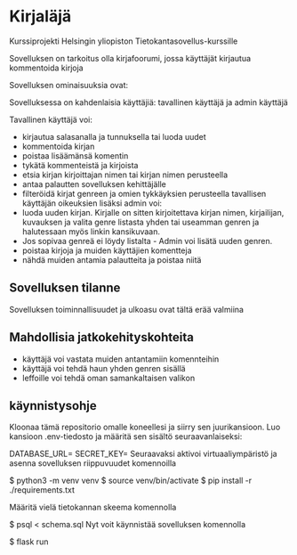  # Kirjaläjä 
Kurssiprojekti Helsingin yliopiston Tietokantasovellus-kurssille

Sovelluksen on tarkoitus olla kirjafoorumi, jossa käyttäjät kirjautua kommentoida kirjoja



Sovelluksen ominaisuuksia ovat:

  Sovelluksessa on kahdenlaisia käyttäjiä: tavallinen käyttäjä ja admin käyttäjä

Tavallinen käyttäjä voi:
  * kirjautua salasanalla ja tunnuksella tai luoda uudet
  * kommentoida kirjan
  * poistaa lisäämänsä komentin
  * tykätä kommenteistä ja kirjoista
  * etsia kirjan kirjoittajan nimen tai kirjan nimen perusteella
  * antaa palautten sovelluksen kehittäjälle
  * filteröidä kirjat genreen ja omien tykkäyksien perusteella
tavallisen käyttäjän oikeuksien lisäksi admin voi:
  * luoda uuden kirjan. Kirjalle on sitten kirjoitettava kirjan nimen, kirjailijan, kuvauksen ja valita genre listasta yhden tai useamman genren ja halutessaan myös linkin kansikuvaan.
  * Jos sopivaa genreä ei löydy listalta - Admin voi lisätä uuden genren. 
  * poistaa kirjoja ja muiden käyttäjien komentteja
  * nähdä muiden antamia palautteita ja poistaa niitä

## Sovelluksen tilanne



Sovelluksen toiminnallisuudet ja ulkoasu ovat tältä erää valmiina
 ## Mahdollisia jatkokehityskohteita

 * käyttäjä voi vastata muiden antantamiin komennteihin
 * käyttäjä voi tehdä haun yhden genren sisällä 
 * leffoille voi tehdä oman samankaltaisen valikon

## käynnistysohje
Kloonaa tämä repositorio omalle koneellesi ja siirry sen juurikansioon. Luo kansioon .env-tiedosto ja määritä sen sisältö seuraavanlaiseksi:

DATABASE_URL=<tietokannan-paikallinen-osoite>
SECRET_KEY=<salainen-avain>
Seuraavaksi aktivoi virtuaaliympäristö ja asenna sovelluksen riippuvuudet komennoilla

$ python3 -m venv venv
$ source venv/bin/activate
$ pip install -r ./requirements.txt

Määritä vielä tietokannan skeema komennolla

$ psql < schema.sql
Nyt voit käynnistää sovelluksen komennolla

$ flask run